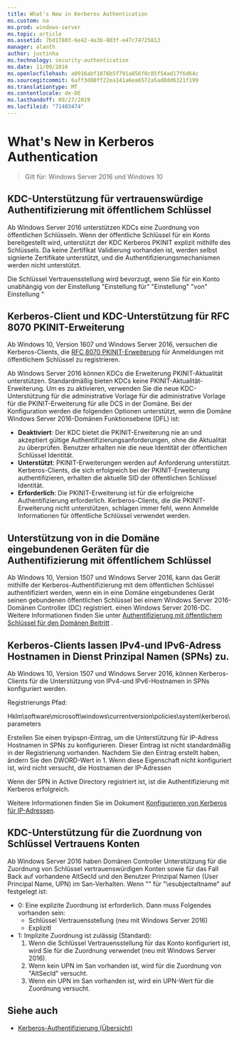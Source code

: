 ```yaml
---
title: What's New in Kerberos Authentication
ms.custom: na
ms.prod: windows-server
ms.topic: article
ms.assetid: 7bd17803-6e42-4a3b-803f-e47c74725813
manager: alanth
author: justinha
ms.technology: security-authentication
ms.date: 11/09/2016
ms.openlocfilehash: a0916abf1076b5f791a856f0c85f54ad17f6d64c
ms.sourcegitcommit: 6aff3d88ff22ea141a6ea6572a5ad8dd6321f199
ms.translationtype: MT
ms.contentlocale: de-DE
ms.lasthandoff: 09/27/2019
ms.locfileid: "71403474"
---
```

# <a name="whats-new-in-kerberos-authentication"></a>What's New in Kerberos Authentication

>Gilt für: Windows Server 2016 und Windows 10

## <a name="kdc-support-for-public-key-trust-based-client-authentication"></a>KDC-Unterstützung für vertrauenswürdige Authentifizierung mit öffentlichem Schlüssel

Ab Windows Server 2016 unterstützen KDCs eine Zuordnung von öffentlichen Schlüsseln. Wenn der öffentliche Schlüssel für ein Konto bereitgestellt wird, unterstützt der KDC Kerberos PKINIT explizit mithilfe des Schlüssels. Da keine Zertifikat Validierung vorhanden ist, werden selbst signierte Zertifikate unterstützt, und die Authentifizierungsmechanismen werden nicht unterstützt.

Die Schlüssel Vertrauensstellung wird bevorzugt, wenn Sie für ein Konto unabhängig von der Einstellung "Einstellung für" "Einstellung" "von" Einstellung "

## <a name="kerberos-client-and-kdc-support-for-rfc-8070-pkinit-freshness-extension"></a>Kerberos-Client und KDC-Unterstützung für RFC 8070 PKINIT-Erweiterung

Ab Windows 10, Version 1607 und Windows Server 2016, versuchen die Kerberos-Clients, die [RFC 8070 PKINIT-Erweiterung](https://datatracker.ietf.org/doc/draft-ietf-kitten-pkinit-freshness/) für Anmeldungen mit öffentlichem Schlüssel zu registrieren. 

Ab Windows Server 2016 können KDCs die Erweiterung PKINIT-Aktualität unterstützen. Standardmäßig bieten KDCs keine PKINIT-Aktualität-Erweiterung. Um es zu aktivieren, verwenden Sie die neue KDC-Unterstützung für die administrative Vorlage für die administrative Vorlage für die PKINIT-Erweiterung für alle DCS in der Domäne. Bei der Konfiguration werden die folgenden Optionen unterstützt, wenn die Domäne Windows Server 2016-Domänen Funktionsebene (DFL) ist:

- **Deaktiviert**: Der KDC bietet die PKINIT-Erweiterung nie an und akzeptiert gültige Authentifizierungsanforderungen, ohne die Aktualität zu überprüfen. Benutzer erhalten nie die neue Identität der öffentlichen Schlüssel Identität.
- **Unterstützt**: PKINIT-Erweiterungen werden auf Anforderung unterstützt. Kerberos-Clients, die sich erfolgreich bei der PKINIT-Erweiterung authentifizieren, erhalten die aktuelle SID der öffentlichen Schlüssel Identität.
- **Erforderlich**: Die PKINIT-Erweiterung ist für die erfolgreiche Authentifizierung erforderlich. Kerberos-Clients, die die PKINIT-Erweiterung nicht unterstützen, schlagen immer fehl, wenn Anmelde Informationen für öffentliche Schlüssel verwendet werden.

## <a name="domain-joined-device-support-for-authentication-using-public-key"></a>Unterstützung von in die Domäne eingebundenen Geräten für die Authentifizierung mit öffentlichem Schlüssel

Ab Windows 10, Version 1507 und Windows Server 2016, kann das Gerät mithilfe der Kerberos-Authentifizierung mit dem öffentlichen Schlüssel authentifiziert werden, wenn ein in eine Domäne eingebundenes Gerät seinen gebundenen öffentlichen Schlüssel bei einem Windows Server 2016-Domänen Controller (DC) registriert. einen Windows Server 2016-DC. Weitere Informationen finden Sie unter [Authentifizierung mit öffentlichem Schlüssel für den Domänen Beitritt](Domain-joined-Device-Public-Key-Authentication.md) .

## <a name="kerberos-clients-allow-ipv4-and-ipv6-address-hostnames-in-service-principal-names-spns"></a>Kerberos-Clients lassen IPv4-und IPv6-Adress Hostnamen in Dienst Prinzipal Namen (SPNs) zu.

Ab Windows 10, Version 1507 und Windows Server 2016, können Kerberos-Clients für die Unterstützung von IPv4-und IPv6-Hostnamen in SPNs konfiguriert werden. 

Registrierungs Pfad:

Hklm\software\microsoft\windows\currentversion\policies\system\kerberos\parameters

Erstellen Sie einen tryipspn-Eintrag, um die Unterstützung für IP-Adress Hostnamen in SPNs zu konfigurieren. Dieser Eintrag ist nicht standardmäßig in der Registrierung vorhanden. Nachdem Sie den Eintrag erstellt haben, ändern Sie den DWORD-Wert in 1. Wenn diese Eigenschaft nicht konfiguriert ist, wird nicht versucht, die Hostnamen der IP-Adressen

Wenn der SPN in Active Directory registriert ist, ist die Authentifizierung mit Kerberos erfolgreich. 

Weitere Informationen finden Sie im Dokument [Konfigurieren von Kerberos für IP-Adressen](configuring-kerberos-over-ip.md).

## <a name="kdc-support-for-key-trust-account-mapping"></a>KDC-Unterstützung für die Zuordnung von Schlüssel Vertrauens Konten

Ab Windows Server 2016 haben Domänen Controller Unterstützung für die Zuordnung von Schlüssel vertrauenswürdigen Konten sowie für das Fall Back auf vorhandene AltSecId und den Benutzer Prinzipal Namen (User Principal Name, UPN) im San-Verhalten. Wenn "" für "\esubjectaltname" auf festgelegt ist:

- 0: Eine explizite Zuordnung ist erforderlich. Dann muss Folgendes vorhanden sein:
    - Schlüssel Vertrauensstellung (neu mit Windows Server 2016)
    - Explizitl
- 1: Implizite Zuordnung ist zulässig (Standard):
    1. Wenn die Schlüssel Vertrauensstellung für das Konto konfiguriert ist, wird Sie für die Zuordnung verwendet (neu mit Windows Server 2016).
    2. Wenn kein UPN im San vorhanden ist, wird für die Zuordnung von "AltSecId" versucht.
    3. Wenn ein UPN im San vorhanden ist, wird ein UPN-Wert für die Zuordnung versucht.

## <a name="see-also"></a>Siehe auch

- [Kerberos-Authentifizierung (Übersicht)](kerberos-authentication-overview.md)
